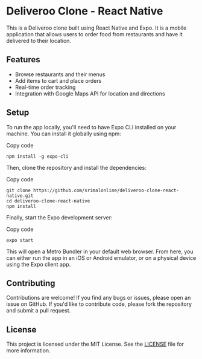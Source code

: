 
# Deliveroo Clone - React Native

This is a Deliveroo clone built using React Native and Expo. It is a mobile application that allows users to order food from restaurants and have it delivered to their location.

## Features

-   Browse restaurants and their menus
-   Add items to cart and place orders
-   Real-time order tracking
-   Integration with Google Maps API for location and directions

## Setup

To run the app locally, you'll need to have Expo CLI installed on your machine. You can install it globally using npm:

Copy code

    npm install -g expo-cli

Then, clone the repository and install the dependencies:

Copy code

    git clone https://github.com/srimalonline/deliveroo-clone-react-native.git
    cd deliveroo-clone-react-native
    npm install

Finally, start the Expo development server:

Copy code

    expo start

This will open a Metro Bundler in your default web browser. From here, you can either run the app in an iOS or Android emulator, or on a physical device using the Expo client app.

## Contributing

Contributions are welcome! If you find any bugs or issues, please open an issue on GitHub. If you'd like to contribute code, please fork the repository and submit a pull request.

## License

This project is licensed under the MIT License. See the [LICENSE](https://github.com/srimalonline/deliveroo-clone-react-native/blob/main/LICENSE) file for more information.
